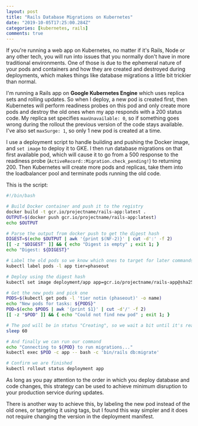 ```yaml
---
layout: post
title: "Rails Database Migrations on Kubernetes"
date: "2019-10-05T17:25:00.284Z"
categories: [kubernetes, rails]
comments: true
---
```


If you're running a web app on Kubernetes, no matter if it's Rails, Node or any other tech, you will run into issues that you normally don't have in more traditional environments. One of those is due to the ephemeral nature of your pods and containers and how they are created and destroyed during deployments, which makes things like database migrations a little bit trickier than normal.

<!--more-->

I'm running a Rails app on **Google Kubernetes Engine** which uses replica sets and rolling updates. So when I deploy, a new pod is created first, then Kubernetes will perform readiness probes on this pod and only create more pods and destroy the old ones when my app responds with a 200 status code. My replica set specifies `maxUnavailable: 0`, so if something goes wrong during the rollout the previous version of the code stays available. I've also set `maxSurge: 1`, so only 1 new pod is created at a time.

I use a deployment script to handle building and pushing the Docker image, and `set image` to deploy it to GKE. I then run database migrations on that first available pod, which will cause it to go from a 500 response to the readiness probe (`ActiveRecord::Migration.check_pending!`) to returning 200. Then Kubernetes will create more pods and replicas, take them into the loadbalancer pool and terminate pods running the old code.

This is the script:

``` bash
#!/bin/bash

# Build Docker container and push it to the registry
docker build -t gcr.io/projectname/rails-app:latest .
OUTPUT=$(docker push gcr.io/projectname/rails-app:latest)
echo $OUTPUT

# Parse the output from docker push to get the digest hash
DIGEST=$(echo $OUTPUT | awk '{print $(NF-2)}' | cut -d':' -f 2)
[[ -z "$DIGEST" ]] && { echo "Digest is empty" ; exit 1; }
echo "Digest: ${DIGEST}"

# Label the old pods so we know which ones to target for later commands
kubectl label pods -l app tier=phaseout

# Deploy using the digest hash
kubectl set image deployment/app app=gcr.io/projectname/rails-app@sha256:$DIGEST

# Get the new pods and pick one
PODS=$(kubectl get pods -l 'tier notin (phaseout)' -o name)
echo "New pods for tasks: ${PODS}"
POD=$(echo $PODS | awk '{print $1}' | cut -d'/' -f 2)
[[ -z "$POD" ]] && { echo "Could not find new pod" ; exit 1; }

# The pod will be in status "Creating", so we wait a bit until it's ready
sleep 60

# And finally we can run our command
echo "Connecting to ${POD} to run migrations..."
kubectl exec $POD -c app -- bash -c 'bin/rails db:migrate'

# Confirm we are finished
kubectl rollout status deployment app
```

As long as you pay attention to the order in which you deploy database and code changes, this strategy can be used to achieve minimum disruption to your production service during updates.

There is another way to achieve this, by labeling the new pod instead of the old ones, or targeting it using tags, but I found this way simpler and it does not require changing the version in the deployment manifest.
